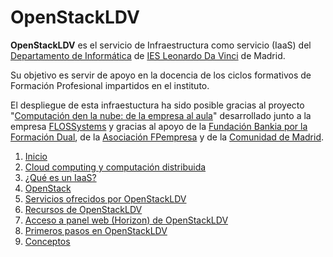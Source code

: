 # OpenStackLDV

**OpenStackLDV** es el servicio de Infraestructura como servicio (IaaS) del [Departamento de Informática](https://www.informaticaldv.com/) de [IES Leonardo Da Vinci](http://www.iesleonardo.com) de Madrid.

Su objetivo es servir de apoyo en la docencia de los ciclos formativos de Formación Profesional impartidos en el instituto.

El despliegue de esta infraestuctura ha sido posible gracias al proyecto "[Computación den la nube: de la empresa al aula](https://cloud.informaticaldv.com/)" desarrollado junto a la empresa  [FLOSSystems](https://flossystems.com/) y gracias al apoyo de la [Fundación Bankia por la Formación Dual](https://www.dualizabankia.com), de la [Asociación FPempresa](http://fpempresa.net/) y de la [Comunidad de Madrid](http://www.comunidad.madrid/servicios/educacion/formacion-profesional).

1. [Inicio](docs/README.md)
2. [Cloud computing y computación distribuida](docs/02-Cloud/Cloud.md)
3. [¿Qué es un IaaS?](docs/03-IaaS/IaaS.md)
4. [OpenStack](docs/04-OpenStack/OpenStack.md)
5. [Servicios ofrecidos por OpenStackLDV](docs/05-Servicios/Servicios.md)
6. [Recursos de OpenStackLDV](docs/06-Recursos/Recursos.md)
7. [Acceso a panel web (Horizon) de OpenStackLDV](docs/07-Acceso/Acceso.md)
8. [Primeros pasos en OpenStackLDV](docs/08-PrimerosPasos/PrimerosPasos.md)
9. [Conceptos](docs/09-Conceptos/Conceptos.md)
